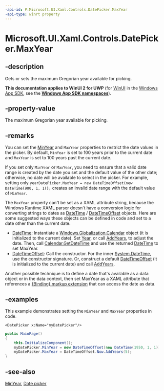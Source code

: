 ```yaml
---
-api-id: P:Microsoft.UI.Xaml.Controls.DatePicker.MaxYear
-api-type: winrt property
---
```


<!-- Property syntax
public Windows.Foundation.DateTime MaxYear { get;  set; }
-->

# Microsoft.UI.Xaml.Controls.DatePicker.MaxYear

## -description
Gets or sets the maximum Gregorian year available for picking.

**This documentation applies to WinUI 2 for UWP** (for [WinUI](/windows/apps/winui/winui3/) in the [Windows App SDK](/windows/apps/windows-app-sdk/), see the **[Windows App SDK namespaces](/windows/windows-app-sdk/api/winrt/)**).

## -property-value
The maximum Gregorian year available for picking.

## -remarks

You can set the [MinYear](datepicker_minyear.md) and `MaxYear` properties to restrict the date values in the picker. By default, `MinYear` is set to 100 years prior to the current date and `MaxYear` is set to 100 years past the current date.

If you set only `MinYear` or `MaxYear`, you need to ensure that a valid date range is created by the date you set and the default value of the other date; otherwise, no date will be available to select in the picker. For example, setting only `yearDatePicker.MaxYear = new DateTimeOffset(new DateTime(900, 1, 1));` creates an invalid date range with the default value of `MinYear`.

The `MaxYear` property can't be set as a XAML attribute string, because the Windows Runtime XAML parser doesn't have a conversion logic for converting strings to dates as [DateTime](/uwp/api/windows.foundation.datetime) / [DateTimeOffset](/dotnet/api/system.datetimeoffset?view=dotnet-uwp-10.0&preserve-view=true) objects. Here are some suggested ways these objects can be defined in code and set to a date other than the current date.

+ [DateTime](/uwp/api/windows.foundation.datetime): Instantiate a [Windows.Globalization.Calendar](/uwp/api/windows.globalization.calendar) object (it is initialized to the current date). Set [Year](/uwp/api/windows.globalization.calendar.year), or call [AddYears](/uwp/api/windows.globalization.calendar.addyears(system.int32)), to adjust the date. Then, call [Calendar.GetDateTime](/uwp/api/windows.globalization.calendar.getdatetime) and use the returned [DateTime](/uwp/api/windows.foundation.datetime) to set MaxYear.
+ [DateTimeOffset](/dotnet/api/system.datetimeoffset?view=dotnet-uwp-10.0&preserve-view=true): Call the  constructor. For the inner [System.DateTime](/dotnet/api/system.datetime?view=dotnet-uwp-10.0&preserve-view=true), use the  constructor signature. Or, construct a default [DateTimeOffset](/dotnet/api/system.datetimeoffset?view=dotnet-uwp-10.0&preserve-view=true) (it is initialized to the current date) and call [AddYears](/dotnet/api/system.datetimeoffset.addyears?view=dotnet-uwp-10.0&preserve-view=true).

Another possible technique is to define a date that's available as a data object or in the data context, then set MaxYear as a XAML attribute that references a [{Binding} markup extension](/windows/uwp/xaml-platform/binding-markup-extension) that can access the date as data.

## -examples

This example demonstrates setting the `MinYear` and `MaxYear` properties in code.

```xaml
<DatePicker x:Name="myDatePicker"/>
```

```csharp
public MainPage()
{
    this.InitializeComponent();
    myDatePicker.MinYear = new DateTimeOffset(new DateTime(1950, 1, 1));
    myDatePicker.MaxYear = DateTimeOffset.Now.AddYears(5);
}
```

## -see-also

[MinYear](datepicker_minyear.md), [Date picker](/windows/apps/design/controls/date-picker)
